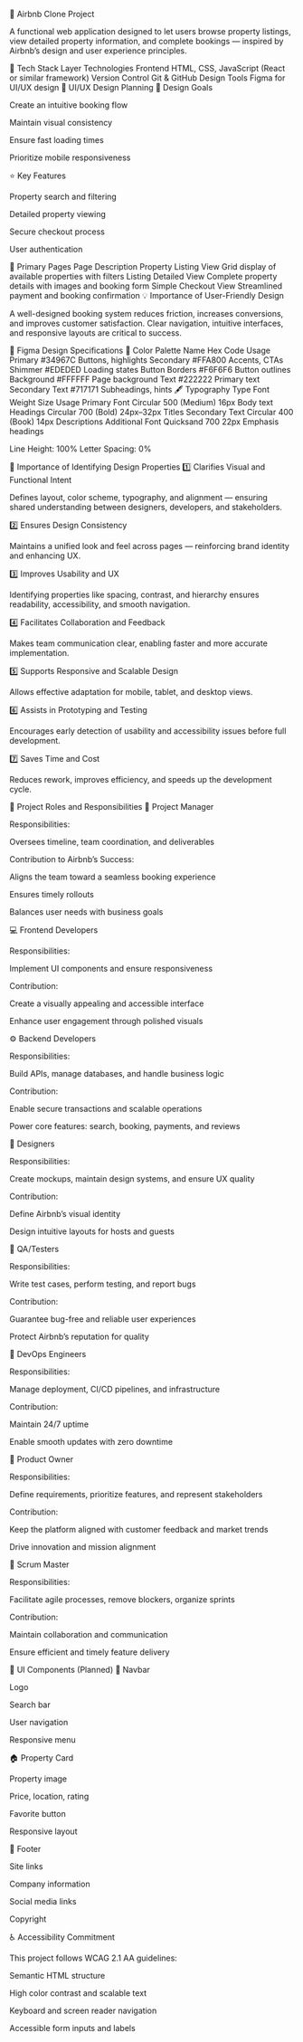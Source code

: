 🏡 Airbnb Clone Project

A functional web application designed to let users browse property listings, view detailed property information, and complete bookings — inspired by Airbnb’s design and user experience principles.

🚀 Tech Stack
Layer Technologies
Frontend HTML, CSS, JavaScript (React or similar framework)
Version Control Git & GitHub
Design Tools Figma for UI/UX design
🎨 UI/UX Design Planning
🎯 Design Goals

Create an intuitive booking flow

Maintain visual consistency

Ensure fast loading times

Prioritize mobile responsiveness

⭐ Key Features

Property search and filtering

Detailed property viewing

Secure checkout process

User authentication

📄 Primary Pages
Page Description
Property Listing View Grid display of available properties with filters
Listing Detailed View Complete property details with images and booking form
Simple Checkout View Streamlined payment and booking confirmation
💡 Importance of User-Friendly Design

A well-designed booking system reduces friction, increases conversions, and improves customer satisfaction.
Clear navigation, intuitive interfaces, and responsive layouts are critical to success.

🎨 Figma Design Specifications
🎨 Color Palette
Name Hex Code Usage
Primary #34967C Buttons, highlights
Secondary #FFA800 Accents, CTAs
Shimmer #EDEDED Loading states
Button Borders #F6F6F6 Button outlines
Background #FFFFFF Page background
Text #222222 Primary text
Secondary Text #717171 Subheadings, hints
🖋️ Typography
Type Font Weight Size Usage
Primary Font Circular 500 (Medium) 16px Body text
Headings Circular 700 (Bold) 24px–32px Titles
Secondary Text Circular 400 (Book) 14px Descriptions
Additional Font Quicksand 700 22px Emphasis headings

Line Height: 100%
Letter Spacing: 0%

🧭 Importance of Identifying Design Properties
1️⃣ Clarifies Visual and Functional Intent

Defines layout, color scheme, typography, and alignment — ensuring shared understanding between designers, developers, and stakeholders.

2️⃣ Ensures Design Consistency

Maintains a unified look and feel across pages — reinforcing brand identity and enhancing UX.

3️⃣ Improves Usability and UX

Identifying properties like spacing, contrast, and hierarchy ensures readability, accessibility, and smooth navigation.

4️⃣ Facilitates Collaboration and Feedback

Makes team communication clear, enabling faster and more accurate implementation.

5️⃣ Supports Responsive and Scalable Design

Allows effective adaptation for mobile, tablet, and desktop views.

6️⃣ Assists in Prototyping and Testing

Encourages early detection of usability and accessibility issues before full development.

7️⃣ Saves Time and Cost

Reduces rework, improves efficiency, and speeds up the development cycle.

👥 Project Roles and Responsibilities
🧩 Project Manager

Responsibilities:

Oversees timeline, team coordination, and deliverables

Contribution to Airbnb’s Success:

Aligns the team toward a seamless booking experience

Ensures timely rollouts

Balances user needs with business goals

💻 Frontend Developers

Responsibilities:

Implement UI components and ensure responsiveness

Contribution:

Create a visually appealing and accessible interface

Enhance user engagement through polished visuals

⚙️ Backend Developers

Responsibilities:

Build APIs, manage databases, and handle business logic

Contribution:

Enable secure transactions and scalable operations

Power core features: search, booking, payments, and reviews

🎨 Designers

Responsibilities:

Create mockups, maintain design systems, and ensure UX quality

Contribution:

Define Airbnb’s visual identity

Design intuitive layouts for hosts and guests

🧪 QA/Testers

Responsibilities:

Write test cases, perform testing, and report bugs

Contribution:

Guarantee bug-free and reliable user experiences

Protect Airbnb’s reputation for quality

🧰 DevOps Engineers

Responsibilities:

Manage deployment, CI/CD pipelines, and infrastructure

Contribution:

Maintain 24/7 uptime

Enable smooth updates with zero downtime

🎯 Product Owner

Responsibilities:

Define requirements, prioritize features, and represent stakeholders

Contribution:

Keep the platform aligned with customer feedback and market trends

Drive innovation and mission alignment

🔄 Scrum Master

Responsibilities:

Facilitate agile processes, remove blockers, organize sprints

Contribution:

Maintain collaboration and communication

Ensure efficient and timely feature delivery

🧩 UI Components (Planned)
🧭 Navbar

Logo

Search bar

User navigation

Responsive menu

🏠 Property Card

Property image

Price, location, rating

Favorite button

Responsive layout

📜 Footer

Site links

Company information

Social media links

Copyright

♿ Accessibility Commitment

This project follows WCAG 2.1 AA
guidelines:

Semantic HTML structure

High color contrast and scalable text

Keyboard and screen reader navigation

Accessible form inputs and labels
